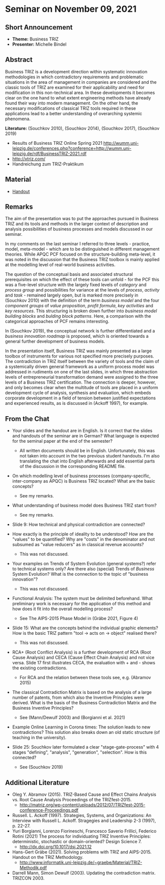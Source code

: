 # Seminar on November 09, 2021

## Short Announcement

* __Theme:__   Business TRIZ
* __Presenter:__ Michelle Bindel

## Abstract

Business TRIZ is a development direction within systematic innovation
methodologies in which contradictory requirements and problematic situations
in the area of management in companies are considered and the classic tools of
TRIZ are examined for their applicability and need for modification in this
non-technical area. In these developments it becomes clear on the one hand to
what extent engineering methods have already found their way into modern
management. On the other hand, the necessary modifications of classical TRIZ
tools required in these applications lead to a better understanding of
overarching systemic phenomena.

__Literature:__ (Souchkov 2010), (Souchkov 2014), (Souchkov 2017), (Souchkov
2019)

- Results of Business TRIZ Online Spring 2021
  <http://wumm.uni-leipzig.de/conferences.php?conference=http://wumm.uni-leipzig.de/rdf/BusinessTRIZ-2021.rdf>
- <http://xtriz.com/>
- Handreichung zum TRIZ-Praktikum

## Material

* [Handout](Handout.pdf)

## Remarks

The aim of the presentation was to put the approaches pursued in Business TRIZ
and its tools and methods in the larger context of description and analysis
possibilities of business processes and models discussed in our seminar.

In my comments on the last seminar I referred to three levels - practice,
model, meta-model - which are to be distinguished in different management
theories. While APQC PCF focused on the structure-building meta-level, it was
noted in the discussion that the Business TRIZ toolbox is mainly applied at
the modelling level of real-world business activities.

The question of the conceptual basis and associated structural prerequisites
on which the effect of these tools can unfold - for the PCF this was a
five-level structure with the largely fixed levels of _category_ and _process
group_ and possibilities for variance at the levels of _process_, _activity_
and _task_ - remained largely open, but is marked more precisely in (Souchkov
2010) with the definition of the term _business model_ and the four _component
groups_ of _value proposition_, _profit formula_, _key activities_ and _key
resources_. This structuring is broken down further into _business model
building blocks_ and _bulding block patterns_. Here, a comparison with the
categorical approaches of PCF remains interesting.

In (Souchkov 2019), the conceptual network is further differentiated and a
_business innovation roadmap_ is proposed, which is oriented towards a general
further development of business models.

In the presentation itself, Business TRIZ was mainly presented as a large
toolbox of instruments for various not specified more precisely purposes. The
contradiction in TRIZ itself between the variety of tools and the claim of a
systemically driven general framework as a uniform process model was addressed
in rudiments on one of the last slides, in which three abstraction levels of
entrepreneurial transformation demand were assigned to the three levels of a
Business TRIZ certification. The connection is deeper, however, and only
becomes clear when the multitude of tools are placed in a uniform development
cycle of analysis, synthesis and evaluation, which embeds corporate
development in a field of tension between justified expectations and
experienced results, as is discussed in (Ackoff 1997), for example.

## From the Chat

- Your slides and the handout are in English.  Is it correct that the slides
  and handouts of the seminar are in German?  What language is expected for
  the seminal paper at the end of the semester?
  - All written documents should be in English. Unfortunately, this was not
    taken into account in the two previous student handouts.  I'm also
    translating the chat into English afterwards and add essential parts of
    the discussion in the corresponding README file.

- On which modelling level of business processes (company-specific,
  inter-company as APQC) is Business TRIZ located?  What are the basic
  concepts?
  - See my remarks.

- What understanding of business model does Business TRIZ start from?
  - See my remarks.

- Slide 9: How technical and physical contradiction are connected?

- How exactly is the principle of ideality to be understood? How are the
  "values" to be quantified? Why are "costs" in the denominator and not
  subsumed as "value reducers" as in classical revenue accounts?
  - This was not discussed.

- Your examples on Trends of System Evolution (general systems?) refer to
  technical systems only? Are there also (special) Trends of _Business_ System
  Evolution?  What is the connection to the topic of "business innovation"?
  - This was not discussed.

- Functional Analysis: The system must be delimited beforehand. What
  preliminary work is necessary for the application of this method and how
  does it fit into the overall modelling process?
  - See The AIPS-2015 Phase Model in (Gräbe 2021, Figure 4)

- Slide 15: What are the concepts behind the individual graphic elements? How
  is the basic TRIZ pattern "tool -> acts on -> object" realised there?
  - This was not discussed.

- RCA+ (Root Conflict Analysis) is a further development of RCA (Root Cause
  Analysis) and CECA (Cause Effect Chain Analysis) and not vice versa. Slide
  17 first illustrates CECA, the evaluation with + and - shows the existing
  contradictions.
  - For RCA and the relation between these tools see, e.g. (Abramov 2015)

- The classical Contradiction Matrix is based on the analysis of a large
  number of patents, from which also the Inventive Principles were derived.
  What is the basis of the Business Contradiction Matrix and the Business
  Inventive Principles?
  - See (Mann/Dewulf 2003) and (Borgianni et al. 2021)
  
- Example Online Learning in Corona times: The solution leads to new
  contradictions? This solution also breaks down an old static structure (of
  teaching in the university).

- Slide 25: Souchkov later formulated a clear "stage-gate-process" with 4
  stages "defining", "analysis", "generation", "selection". How is this
  connected?
  - See (Souchkov 2019)

## Additional Literature

- Oleg Y.  Abramov (2015). TRIZ-Based Cause and Effect Chains Analysis
  vs. Root Cause Analysis Proceedings of the TRIZfest-2015.
  - <http://matriz.org/wp-content/uploads/2012/07/TRIZfest-2015-conference-Proceedings.pdf>
- Russell. L. Ackoff (1997). Strategies, Systems, and Organizations: An
  Interview with Russell L. Ackoff.  Stragegies and Leadership 2-3 (1997),
  p. 22-27.
- Yuri Borgianni, Lorenzo Fiorineschi, Francesco Saverio Frillici, Federico
  Rotini (2021) The process for individuating TRIZ Inventive Principles:
  deterministic, stochastic or domain-oriented? Design Science 7.  
  - <http://dx.doi.org/10.1017/dsj.2021.12>
- Hans-Gert Gräbe (2021). Solving problems with TRIZ and AIPS-2015. Handout on
  the TRIZ Methodology.
  - <http://www.informatik.uni-leipzig.de/~graebe/Material/TRIZ-Methodik.pdf>
- Darrell Mann, Simon Dewulf (2003).  Updating the contradiction matrix.
  TRIZCON 2003.
